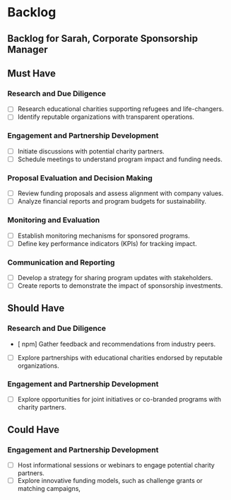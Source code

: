 # Backlog

## Backlog for Sarah, Corporate Sponsorship Manager

## Must Have

### Research and Due Diligence

- [ ] Research educational charities supporting refugees and life-changers.
- [ ] Identify reputable organizations with transparent operations.

### Engagement and Partnership Development

- [ ] Initiate discussions with potential charity partners.
- [ ] Schedule meetings to understand program impact and funding needs.

### Proposal Evaluation and Decision Making

- [ ] Review funding proposals and assess alignment with company values.
- [ ] Analyze financial reports and program budgets for sustainability.

### Monitoring and Evaluation

- [ ] Establish monitoring mechanisms for sponsored programs.
- [ ] Define key performance indicators (KPIs) for tracking impact.

### Communication and Reporting

- [ ] Develop a strategy for sharing program updates with stakeholders.
- [ ] Create reports to demonstrate the impact of sponsorship investments.

## Should Have

### Research and Due Diligence

- [ npm] Gather feedback and recommendations from industry peers.
- [ ] Explore partnerships with educational charities endorsed by reputable
      organizations.

### Engagement and Partnership Development

- [ ] Explore opportunities for joint initiatives or co-branded programs with
      charity partners.

## Could Have

### Engagement and Partnership Development

- [ ] Host informational sessions or webinars to engage potential charity
      partners.
- [ ] Explore innovative funding models, such as challenge grants or matching
      campaigns,
